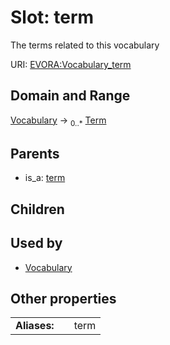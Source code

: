 
# Slot: term

The terms related to this vocabulary

URI: [EVORA:Vocabulary_term](https://evora-project.eu/Vocabulary_term)


## Domain and Range

[Vocabulary](Vocabulary.md) &#8594;  <sub>0..\*</sub> [Term](Term.md)

## Parents

 *  is_a: [term](term.md)

## Children


## Used by

 * [Vocabulary](Vocabulary.md)

## Other properties

|  |  |  |
| --- | --- | --- |
| **Aliases:** | | term |